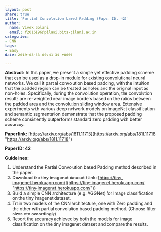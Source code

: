 ```yaml
---
layout: post
share: true
title: 'Partial Convolution based Padding (Paper ID: 42)'
author:
  name: Vivek Golani
  email: f2016196@pilani.bits-pilani.ac.in
categories:
- CNN
tags:
- Easy
date: 2019-03-23 09:41:34 +0000

---
```

**Abstract:** In this paper, we present a simple yet effective padding scheme that can be used as a drop-in module for existing convolutional neural networks. We call it partial convolution based padding, with the intuition that the padded region can be treated as holes and the original input as non-holes. Specifically, during the convolution operation, the convolution results are re-weighted near image borders based on the ratios between the padded area and the convolution sliding window area. Extensive experiments with various deep network models on ImageNet classification and semantic segmentation demonstrate that the proposed padding scheme consistently outperforms standard zero padding with better accuracy.

**Paper link:** [https://arxiv.org/abs/1811.11718](https://arxiv.org/abs/1811.11718 "https://arxiv.org/abs/1811.11718")

**Paper ID: 42**

**Guidelines:**

1. Understand the Partial Convolution based Padding method described in the paper.
2. Download the tiny imagenet dataset (Link: [https://tiny-imagenet.herokuapp.com/](https://tiny-imagenet.herokuapp.com/ "https://tiny-imagenet.herokuapp.com/"))
3. Build a simple CNN architecture (e.g. VGGNet) for Image classification on the tiny imagenet dataset.
4. Train two models of the CNN architecture, one with Zero padding and the other with partial convolution based padding method. (Choose filter sizes etc accordingly)
5. Report the accuracy achieved by both the models for image classification on the tiny imagenet dataset and compare the results.
